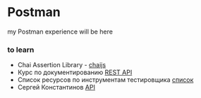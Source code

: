 # Postman

my Postman experience will be here


### to learn

- Chai Assertion Library - [chaijs](https://www.chaijs.com/)
- Курс по документированию [REST API](https://starkovden.github.io/index.html)
- Список ресурсов по инструментам тестировщика [список](https://vladislaveremeev.gitbook.io/qa_bible/poleznye-ssylki/spisok-resursov-po-instrumentam-testirovshika)
- Сергей Константинов [API](https://twirl.github.io/The-API-Book/index.ru.html)
